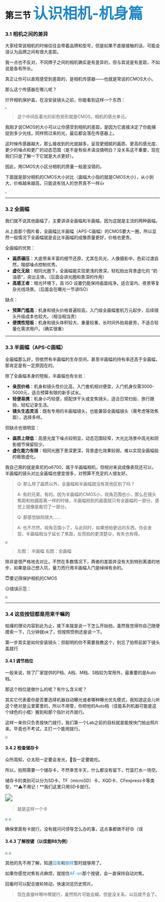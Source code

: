 # 第三节  <font color="#2589c2" size="7">认识相机-机身篇</font>

### 3.1  相机之间的差异

大家经常说相机的时候往往会带着品牌和型号，但是如果不直接接触的话，可能会误认为品牌之间有很大差距。

我一点也不反对，不同牌子之间的相机确实是有差异的，但与其说是有差距，不如说是各有所长。

真正让你可以直观感受到差距的，是相机传感器——也就是常说的CMOS大小。

那么这个传感器在哪儿呢？

拧开相机保护盖，在没安装镜头之前，你能看到这样一个东西：

<img src="./assets/chapter3/cmos_sony.jpg" style="zoom: 33%;" />

> 这个中间反着光的彩色矩形就是CMOS，相机的感光单元。

我刚才说CMOS的大小可以让你感受到相机的差距，是因为它直接决定了你能捕捉到多少光线，同样照过来的光，最后都会落在传感器上。

这时候传感器越大，那么接收到的光就越多，呈现更细腻的画质、更高的感光度、更少的噪点和更广的动态范围（是不是有些术语没搞明白？没关系这不重要，现在我们只是了解一下它就是大点更好）。

因此，用CMOS大小区分相机的质量一般是没错的。

下面就是部分相机的CMOS大小对比（画幅大小指的就是CMOS大小），从小到大，价格越来越高，只能说有钱人的世界真不一样👍

<img src="./assets/chapter3/cmos.jpg" style="zoom: 33%;" />

-----------------------------------

### 3.2  全画幅

我们就不说其他画幅了，主要讲讲全画幅和半画幅，因为这就是主流的两种画幅。

从上面那个图片看，全画幅比半画幅（APS-C画幅）的CMOS要大一圈，所以显然一般情况下全画幅就是会比半画幅的成像质量更好，价格也更贵。

全画幅的优势：

- **画质碾压**：大底带来丰富的细节还原，尤其在风光、人像摄影中，色彩过渡自然，暗部噪点控制优秀。
- **虚化无敌**：相同光圈下，全画幅能实现更浅的景深，轻松拍出背景虚化的 “奶油感”，突出主体。（后面会讲光圈和景深的作用）
- **高感王者**：暗光环境下，高 ISO 设置仍能保持画面纯净，适合室内、夜景等复杂光线场景。（后面会在曝光一节讲ISO）

缺点：

- **预算门槛高**：机身和镜头价格普遍较高，入门级全画幅套机万元起步，后续镜头升级成本也较大。（相当相当贵）
- **便携性短板**：机身和镜头体积较大、重量较重，长时间外拍易疲劳，不适合轻量化需求用户。（确实很重）

-----------------------------------

### 3.3  半画幅（APS-C画幅）

全画幅那么好，但依然有半画幅的生存空间，甚至半画幅的持有率还高于全画幅，那肯定是有一定原因在的。

除了全画幅本身的短板，半画幅也有长处：

- **亲民价格**：机身和镜头性价比高，入门套机相对便宜，入门机身仅需3000-5000元，适合预算有限的新手试水。
- **轻便易携**：机身小巧轻便，搭配饼干头或变焦镜头，适合日常扫街、旅行跟拍，轻松记录生活。
- **镜头生态灵活**：既有专用的半画幅镜头，也能兼容全画幅镜头（需考虑等效焦距），选择多样。

但缺点也很明显：

- **画质上限低**：高感光度下噪点较明显，动态范围较窄，大光比场景中高光和阴影细节保留较少。
- **虚化能力有限**：相同光圈下景深更深，背景虚化效果较弱，难以实现全画幅般的极致虚化。

我自己用的就是索尼的α6700，属于半画幅相机，但相对来说成像表现还可以，半画幅的镜头对比全画幅也便宜很多，对预算不充足的人很友好。

> Q: 那么除了画质以外，全画幅和半画幅就没有其他区别了吗？
>
> A: 有的兄弟，有的。因为半画幅的CMOS小，视角范围也小，那么在镜头焦距和拍摄距离一样的时候，半画幅拍到的画面就只有全画幅的一部分，感觉上就像是裁切了一部分。
>
> Q: 那感觉缺陷很大……
>
> A: 也不尽然，视角范围小了，与此同时，如果想拍更远的东西，你会发现，半画幅相当于延长了焦距，反而拍的更清楚😜，有失也有得。

<img src="./assets/chapter3/compare.jpg" style="zoom:50%;" />

> 左图： 半画幅    右图：全画幅

除非是很严格地去对比，不然在多数情况下，两者的差距并没有大到特别离谱的地步，如果是自己想入坑，量力而行用半画幅入门是绰绰有余的。

😇要记得保护相机的CMOS

😥错误示范：

<img src="./assets/chapter3/faultExample.jpg" style="zoom:50%;" />

-----------------------------------

### 3.4  这些按钮都是用来干嘛的

枯燥的理论内容到此为止，接下来就是说一下怎么开始拍，虽然我觉得你自己随便摸索一下，几分钟就ok了，但按照惯例还是说一下。

第一步其实是如何安装镜头：但聪明的你不需要我教这个，别忘了拍照前卸下镜头盖就行

#### 3.4.1 调节档位

一般来说，除了厂家提供的P档、A档、M档、S档较为常用外，最重要的是Auto档。

那这个档位是做什么的呢？有什么含义呢？

其实它代表着你是否要选择机器自动曝光或者哪种曝光优先模式，我知道这会儿听这个绝对是云里雾里的，所以不用管，你把他的Auto档（佳能系列机器可能是这个绿色的小框）搬到和那个指针对齐就行。

这样一来你只负责按快门就行，我们第一个Lab之前的目标就是能按快门拍出照片来。毕竟也不考试，主打一个能用就行。

<img src="./assets/chapter3/ops1.jpg" style="zoom:50%;" />

#### 3.4.2 检查储存卡

众所周知，🌞太阳一定要会发光，🍚饭一定要能吃。

所以，拍照需要一个储存卡，不然幸苦半天，什么都没有留下，竹篮打水一场空。

储存卡的类别可以分为SD卡、TF（microSD）卡、XQD卡、CFexpress卡等类型，**⚠️不用记！**我们这里只用SD卡就行。

<img src="./assets/chapter3/SDCard.jpg" style="zoom: 150%;" />

> 就是这样一个卡

<img src="./assets/chapter3/ops2.jpg" style="zoom:50%;" />

<img src="./assets/chapter3/ops3.jpg" style="zoom:49%;" />

确保里面有卡就行。没有就问问领导怎么办的事，这点事都做不好😡（误

#### 3.4.3 了解按键（以佳能R8为例）

<img src="./assets/chapter3/r8_btn1.jpg" style="zoom:50%;" />

<img src="./assets/chapter3/r8_btn2.jpg" style="zoom:50%;" />

其他的先不用了解，知道<font color="#2589c2">回看</font>和<font color="#2589c2">删除</font>暂时就够用了。

如果你感觉对焦有点麻烦，就按住<font color="#2589c2">AF-on</font>那个按键，会一直保持自动对焦。

回看时可以配合拨轮转动，快速浏览历史照片。



> 现在直接咔嚓咔嚓就行，虽然照片可能会糊，但是没关系，以后就不会了。
